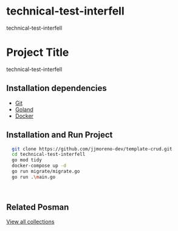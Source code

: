 # technical-test-interfell
technical-test-interfell

# Project Title

technical-test-interfell

## Installation dependencies

 - [Git](https://git-scm.com/)
 - [Goland](https://go.dev/doc/install)
 - [Docker](https://www.docker.com/)

## Installation and Run Project

```bash
  git clone https://github.com/jjmoreno-dev/template-crud.git
  cd technical-test-interfell
  go mod tidy
  docker-compose up -d
  go run migrate/migrate.go
  go run .\main.go
  
  
```
    
## Related Posman

[View all collections](https://www.postman.com/restless-water-503417/workspace/interfell/collection/24241606-f44624a3-0663-49d6-b8d5-07c63b395b93?action=share&creator=24241606)

